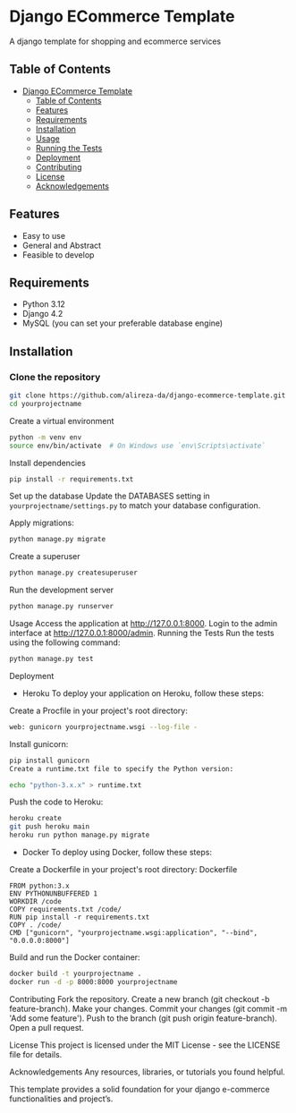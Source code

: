 # Django ECommerce Template

A django template for shopping and ecommerce services

## Table of Contents

- [Django ECommerce Template](#project-name)
  - [Table of Contents](#table-of-contents)
  - [Features](#features)
  - [Requirements](#requirements)
  - [Installation](#installation)
  - [Usage](#usage)
  - [Running the Tests](#running-the-tests)
  - [Deployment](#deployment)
  - [Contributing](#contributing)
  - [License](#license)
  - [Acknowledgements](#acknowledgements)

## Features

- Easy to use
- General and Abstract
- Feasible to develop

## Requirements

- Python 3.12
- Django 4.2
- MySQL (you can set your preferable database engine)

## Installation

### Clone the repository

```bash
git clone https://github.com/alireza-da/django-ecommerce-template.git
cd yourprojectname
```

Create a virtual environment
```bash
python -m venv env
source env/bin/activate  # On Windows use `env\Scripts\activate`
```

Install dependencies
```bash
pip install -r requirements.txt
```
Set up the database
Update the DATABASES setting in `yourprojectname/settings.py` to match your database configuration.

Apply migrations:
```bash
python manage.py migrate
```

Create a superuser
```bash
python manage.py createsuperuser
```

Run the development server
```bash
python manage.py runserver
```
Usage
Access the application at http://127.0.0.1:8000.
Login to the admin interface at http://127.0.0.1:8000/admin.
Running the Tests
Run the tests using the following command:

```bash
python manage.py test
```
Deployment
- Heroku
To deploy your application on Heroku, follow these steps:

Create a Procfile in your project's root directory:
```bash
web: gunicorn yourprojectname.wsgi --log-file -
```
Install gunicorn:
```bash
pip install gunicorn
Create a runtime.txt file to specify the Python version:
```
```bash
echo "python-3.x.x" > runtime.txt
```

Push the code to Heroku:
```bash
heroku create
git push heroku main
heroku run python manage.py migrate
```
- Docker
To deploy using Docker, follow these steps:

Create a Dockerfile in your project's root directory:
Dockerfile
```
FROM python:3.x
ENV PYTHONUNBUFFERED 1
WORKDIR /code
COPY requirements.txt /code/
RUN pip install -r requirements.txt
COPY . /code/
CMD ["gunicorn", "yourprojectname.wsgi:application", "--bind", "0.0.0.0:8000"]
```
Build and run the Docker container:
```bash
docker build -t yourprojectname .
docker run -d -p 8000:8000 yourprojectname
```

Contributing
Fork the repository.
Create a new branch (git checkout -b feature-branch).
Make your changes.
Commit your changes (git commit -m 'Add some feature').
Push to the branch (git push origin feature-branch).
Open a pull request.

License
This project is licensed under the MIT License - see the LICENSE file for details.

Acknowledgements
Any resources, libraries, or tutorials you found helpful.

This template provides a solid foundation for your django e-commerce functionalities and project’s.
